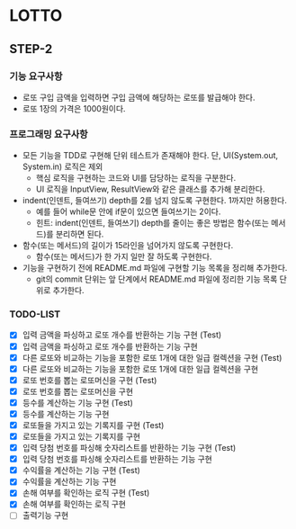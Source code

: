 # LOTTO

## STEP-2

### 기능 요구사항
- 로또 구입 금액을 입력하면 구입 금액에 해당하는 로또를 발급해야 한다.
- 로또 1장의 가격은 1000원이다.

### 프로그래밍 요구사항
- 모든 기능을 TDD로 구현해 단위 테스트가 존재해야 한다. 단, UI(System.out, System.in) 로직은 제외
  - 핵심 로직을 구현하는 코드와 UI를 담당하는 로직을 구분한다.
  - UI 로직을 InputView, ResultView와 같은 클래스를 추가해 분리한다.
- indent(인덴트, 들여쓰기) depth를 2를 넘지 않도록 구현한다. 1까지만 허용한다.
  - 예를 들어 while문 안에 if문이 있으면 들여쓰기는 2이다.
  - 힌트: indent(인덴트, 들여쓰기) depth를 줄이는 좋은 방법은 함수(또는 메서드)를 분리하면 된다.
- 함수(또는 메서드)의 길이가 15라인을 넘어가지 않도록 구현한다.
  - 함수(또는 메서드)가 한 가지 일만 잘 하도록 구현한다.
- 기능을 구현하기 전에 README.md 파일에 구현할 기능 목록을 정리해 추가한다.
  - git의 commit 단위는 앞 단계에서 README.md 파일에 정리한 기능 목록 단위로 추가한다.

### TODO-LIST
- [x] 입력 금액을 파싱하고 로또 개수를 반환하는 기능 구현 (Test)
- [x] 입력 금액을 파싱하고 로또 개수를 반환하는 기능 구현
- [x] 다른 로또와 비교하는 기능을 포함한 로또 1개에 대한 일급 컬렉션을 구현 (Test)
- [x] 다른 로또와 비교하는 기능을 포함한 로또 1개에 대한 일급 컬렉션을 구현
- [x] 로또 번호를 뽑는 로또머신을 구현 (Test)
- [x] 로또 번호를 뽑는 로또머신을 구현
- [x] 등수를 계산하는 기능 구현 (Test)
- [x] 등수를 계산하는 기능 구현
- [x] 로또들을 가지고 있는 기록지를 구현 (Test)
- [x] 로또들을 가지고 있는 기록지를 구현
- [x] 입력 당첨 번호를 파싱해 숫자리스트를 반환하는 기능 구현 (Test)
- [x] 입력 당첨 번호를 파싱해 숫자리스트를 반환하는 기능 구현
- [x] 수익률을 계산하는 기능 구현 (Test)
- [x] 수익률을 계산하는 기능 구현
- [x] 손해 여부를 확인하는 로직 구현 (Test)
- [x] 손해 여부를 확인하는 로직 구현
- [ ] 출력기능 구현
